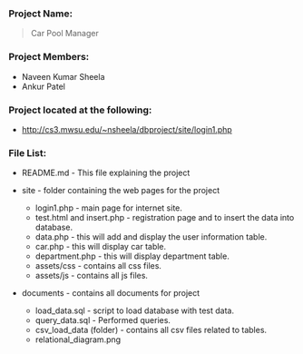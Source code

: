 ### Project Name: 
>Car Pool Manager

### Project Members:

- Naveen Kumar Sheela
- Ankur Patel

### Project located at the following:
>

- http://cs3.mwsu.edu/~nsheela/dbproject/site/login1.php

### File List:
>

- README.md - This file explaining the project
- site - folder containing the web pages for the project
    - login1.php - main page for internet site.
    - test.html and insert.php - registration page and to insert the data into database.
    - data.php - this will add and display the user information table.
    - car.php -  this will display car table.
    - department.php - this will display department table.
    - assets/css - contains all css files.
    - assets/js - contains all js files.
    
- documents - contains all documents for project
    - load_data.sql - script to load database with test data.
    - query_data.sql -  Performed queries.
	- csv_load_data (folder) - contains all csv files related to tables.
	- relational_diagram.png
